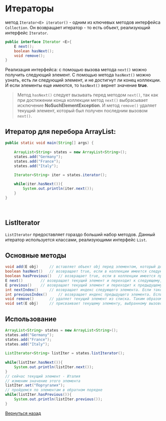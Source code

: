 # Итераторы

метод `Iterator<E> iterator()` - одним из ключевых методов интерфейса `Collection`. Он возвращает итератор - то есть объект, реализующий интерфейс `Iterator`.

```Java
public interface Iterator <E>{
    E next();
    boolean hasNext();
    void remove();
}
```

Реализация интерфейса: с помощью вызова метода `next()` можно получить следующий элемент. С помощью метода `hasNext()` можно узнать, есть ли следующий элемент, и не достигнут ли конец коллекции. И если элементы еще имеются, то `hasNext()` вернет значение **true**. 
> Метод `hasNext()` следует вызывать перед методом `next()`, так как при достижении конца коллекции метод `next()` выбрасывает исключение **NoSuchElementException**. И метод `remove()` удаляет текущий элемент, который был получен последним вызовом `next()`.

## Итератор для перебора ArrayList:

```Java
public static void main(String[] args) {
        
    ArrayList<String> states = new ArrayList<String>();
    states.add("Germany");
    states.add("France");
    states.add("Italy");
        
    Iterator<String> iter = states.iterator();

    while(iter.hasNext()){
        System.out.println(iter.next());
    }
}
```
<br>

## ListIterator

`ListIterator` предоставляет гораздо больший набор методов. Данный итератор используется классами, реализующими интерфейс `List`.

## Основные методы
```Java
void add(E obj)     // вставляет объект obj перед элементом, который должен быть возвращен следующим вызовом next()
boolean hasNext()   // возвращает true, если в коллекции имеется следующий элемент, иначе возвращает false
boolean hasPrevious()   // возвращает true, если в коллекции имеется предыдущий элемент, иначе возвращает false
E next()        // возвращает текущий элемент и переходит к следующему, если такого нет, то генерируется исключение NoSuchElementException
E previous()    // возвращает текущий элемент и переходит к предыдущему, если такого нет, то генерируется исключение NoSuchElementException
int nextIndex()     // возвращает индекс следующего элемента. Если такого нет, то возвращается размер списка
int previousIndex()     // возвращает индекс предыдущего элемента. Если такого нет, то возвращается число -1
void remove()       // удаляет текущий элемент из списка. Таким образом, этот метод должен быть вызван после методов next() или previous(), иначе будет сгенерировано исключение IlligalStateException
void set(E obj)     // присваивает текущему элементу, выбранному вызовом методов next() или previous(), ссылку на объект obj
```

## Использование

```Java
ArrayList<String> states = new ArrayList<String>();
states.add("Germany");
states.add("France");
states.add("Italy");
    
ListIterator<String> listIter = states.listIterator();
    
while(listIter.hasNext()){
    System.out.println(listIter.next());
}
// сейчас текущий элемент - Италия
// изменим значение этого элемента
listIter.set("Португалия");
// пройдемся по элементам в обратном порядке
while(listIter.hasPrevious()){
    System.out.println(listIter.previous());
}
``` 

[Вернуться назад](../../README.md)
















